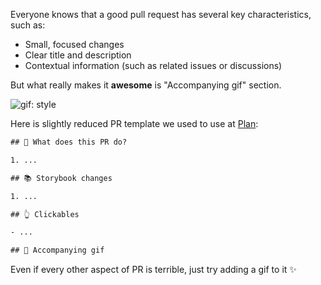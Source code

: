 <script lang="ts">
	import style from './style.webp';
</script>

Everyone knows that a good pull request has several key characteristics, such as:

- Small, focused changes
- Clear title and description
- Contextual information (such as related issues or discussions)

But what really makes it **awesome** is "Accompanying gif" section.

![gif: style]({style})

Here is slightly reduced PR template we used to use at <a href="https://toggl.com/plan" target="_blank" rel="noopener noreferrer">Plan</a>:

<div class="code">

```txt
## 🌱 What does this PR do?

1. ...

## 📚 Storybook changes

1. ...

## 👆 Clickables

- ...

## 👏 Accompanying gif


```

</div>

Even if every other aspect of PR is terrible, just try adding a gif to it ✨